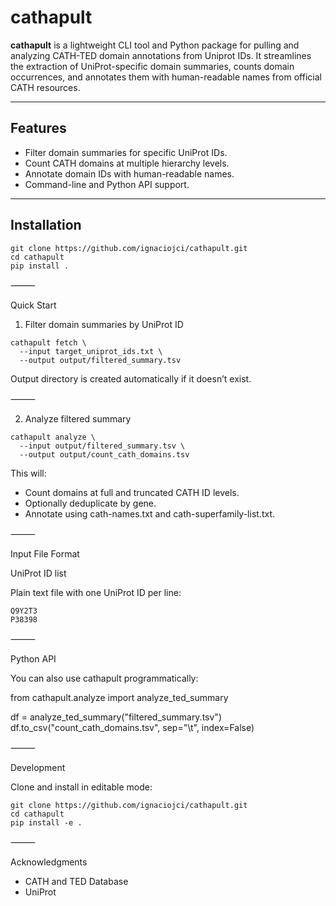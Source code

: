 # cathapult

**cathapult** is a lightweight CLI tool and Python package for pulling and analyzing CATH-TED domain annotations from Uniprot IDs. It streamlines the extraction of UniProt-specific domain summaries, counts domain occurrences, and annotates them with human-readable names from official CATH resources.

---

## Features

- Filter domain summaries for specific UniProt IDs.
- Count CATH domains at multiple hierarchy levels.
- Annotate domain IDs with human-readable names.
- Command-line and Python API support.

---

## Installation

```
git clone https://github.com/ignaciojci/cathapult.git
cd cathapult
pip install .
```


⸻

Quick Start

1. Filter domain summaries by UniProt ID

```
cathapult fetch \
  --input target_uniprot_ids.txt \
  --output output/filtered_summary.tsv
```

Output directory is created automatically if it doesn’t exist.

⸻

2. Analyze filtered summary

```
cathapult analyze \
  --input output/filtered_summary.tsv \
  --output output/count_cath_domains.tsv
```

This will:
- Count domains at full and truncated CATH ID levels.
- Optionally deduplicate by gene.
- Annotate using cath-names.txt and cath-superfamily-list.txt.

⸻

Input File Format

UniProt ID list

Plain text file with one UniProt ID per line:
```
Q9Y2T3
P38398
```

⸻

Python API

You can also use cathapult programmatically:

from cathapult.analyze import analyze_ted_summary

df = analyze_ted_summary("filtered_summary.tsv")
df.to_csv("count_cath_domains.tsv", sep="\t", index=False)

⸻

Development

Clone and install in editable mode:

```
git clone https://github.com/ignaciojci/cathapult.git
cd cathapult
pip install -e .
```
⸻

Acknowledgments
- CATH and TED Database
- UniProt